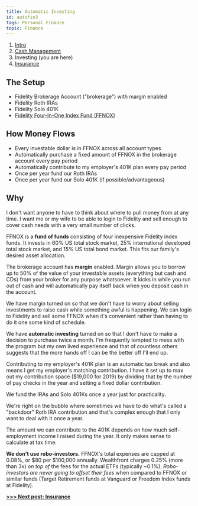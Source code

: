 ```yaml
---
title: Automatic Investing
id: autofin3
tags: Personal Finance
topic: Finance
---
```


1. [Intro](/automatic-finances)
2. [Cash Management](/automatic-cash-management)
3. Investing (you are here)
4. [Insurance](/automatic-insurance)

## The Setup

* Fidelity Brokerage Account ("brokerage") with margin enabled
* Fidelity Roth IRAs
* Fidelity Solo 401K
* [Fidelity Four-In-One Index Fund (FFNOX)](https://fundresearch.fidelity.com/mutual-funds/summary/31634R109)

## How Money Flows

* Every investable dollar is in FFNOX across all account types
* Automatically purchase a fixed amount of FFNOX in the brokerage account every pay period
* Automatically contribute to my employer's 401K plan every pay period
* Once per year fund our Roth IRAs
* Once per year fund our Solo 401K (if possible/advantageous)

## Why

I don't want anyone to have to think about where to pull money from at any time.
I want me or my wife to be able to login to Fidelity and sell enough to cover cash needs with a very small number of clicks.

FFNOX is a **fund of funds** consisting of four inexpensive Fidelity index funds.
It invests in 60% US total stock market, 25% international developed total stock market, and 15% US total bond market.
This fits our family's desired asset allocation.

The brokerage account has **margin** enabled.
Margin allows you to borrow up to 50% of the value of your investable assets (everything but cash and CDs) from your broker for any purpose whatsoever.
It kicks in while you run out of cash and will automatically pay itself back when you deposit cash in the account.

We have margin turned on so that we don't have to worry about selling investments to raise cash while something awful is happening.
We can login to Fidelity and sell some FFNOX when it's convenient rather than having to do it one some kind of schedule.

We have **automatic investing** turned on so that I don't have to make a decision to purchase twice a month.
I'm frequently tempted to mess with the program but my own lived experience and that of countless others suggests that the more hands off I can be the better off I'll end up.

Contributing to my employer's 401K plan is an automatic tax break and also means I get my employer's matching contribution.
I have it set up to max out my contribution space ($19,000 for 2019) by dividing that by the number of pay checks in the year and setting a fixed dollar contribution.

We fund the IRAs and Solo 401Ks once a year just for practicality.

We're right on the bubble where sometimes we have to do what's called a "backdoor" Roth IRA contribution and that's complex enough that I only want to deal with it once a year.

The amount we can contribute to the 401K depends on how much self-employment income I raised during the year. It only makes sense to calculate at tax time.

**We don't use robo-investors.**
FFNOX's total expenses are capped at 0.08%, or $80 per $100,000 annually.
Wealthfront charges 0.25% (more than 3x) *on top of* the fees for the actual ETFs (typically ~0.1%).
*Robo-investors are never going to offset their fees* when compared to FFNOX or similar funds (Target Retirement funds at Vanguard or Freedom Index funds at Fidelity).

**[>>> Next post: Insurance](/automatic-insurance)**
